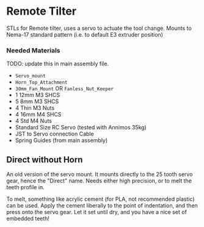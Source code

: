 # Remote Tilter

STLs for Remote tilter, uses a servo to actuate the tool change.
Mounts to Nema-17 standard pattern (i.e. to default E3 extruder position)

### Needed Materials

TODO: update this in main assembly file.

* `Servo_mount`
* `Horn_Top_Attachment`
* `30mm_Fan_Mount` OR `Fanless_Nut_Keeper`
* 1 12mm M3 SHCS
* 5 8mm M3 SHCS
* 4 Thin M3 Nuts
* 4 16mm M4 SHCS
* 4 Std M4 Nuts
* Standard Size RC Servo (tested with Annimos 35kg)
* JST to Servo connection Cable
* Spring Guides (from main assembly)

## Direct without Horn

An old version of the servo mount.
It mounts directly to the 25 tooth servo gear, hence the "Direct" name.
Needs either high precision, or to melt the teeth profile in.

To melt, something like acrylic cement (for PLA, not recommended plastic) can be used.
Apply the cement liberally to the point of indentation, and then press onto the servo gear.
Let it set until dry, and you have a nice set of embedded teeth!

